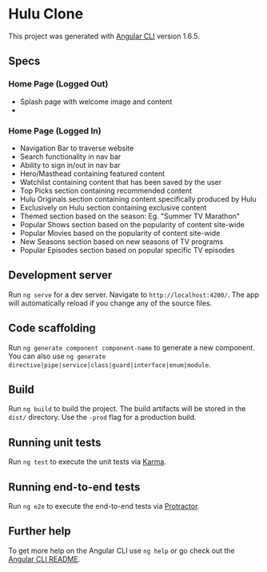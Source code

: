 # Hulu Clone

This project was generated with [Angular CLI](https://github.com/angular/angular-cli) version 1.6.5.

## Specs
### Home Page (Logged Out)
* Splash page with welcome image and content
* 

### Home Page (Logged In)
* Navigation Bar to traverse website
* Search functionality in nav bar
* Ability to sign in/out in nav bar
* Hero/Masthead containing featured content
* Watchlist containing content that has been saved by the user
* Top Picks section containing recommended content
* Hulu Originals section containing content specifically produced by Hulu
* Exclusively on Hulu section containing exclusive content
* Themed section based on the season: Eg. "Summer TV Marathon"
* Popular Shows section based on the popularity of content site-wide
* Popular Movies based on the popularity of content site-wide
* New Seasons section based on new seasons of TV programs
* Popular Episodes section based on popular specific TV episodes



## Development server

Run `ng serve` for a dev server. Navigate to `http://localhost:4200/`. The app will automatically reload if you change any of the source files.

## Code scaffolding

Run `ng generate component component-name` to generate a new component. You can also use `ng generate directive|pipe|service|class|guard|interface|enum|module`.

## Build

Run `ng build` to build the project. The build artifacts will be stored in the `dist/` directory. Use the `-prod` flag for a production build.

## Running unit tests

Run `ng test` to execute the unit tests via [Karma](https://karma-runner.github.io).

## Running end-to-end tests

Run `ng e2e` to execute the end-to-end tests via [Protractor](http://www.protractortest.org/).

## Further help

To get more help on the Angular CLI use `ng help` or go check out the [Angular CLI README](https://github.com/angular/angular-cli/blob/master/README.md).

